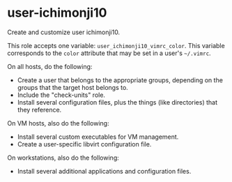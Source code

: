 user-ichimonji10
================

Create and customize user ichimonji10.

This role accepts one variable: `user_ichimonji10_vimrc_color`. This variable
corresponds to the `color` attribute that may be set in a user's `~/.vimrc`.

On all hosts, do the following:

* Create a user that belongs to the appropriate groups, depending on the groups
  that the target host belongs to.
* Include the "check-units" role.
* Install several configuration files, plus the things (like directories) that
  they reference.

On VM hosts, also do the following:

* Install several custom executables for VM management.
* Create a user-specific libvirt configuration file.

On workstations, also do the following:

* Install several additional applications and configuration files.
